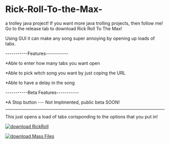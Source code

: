 # Rick-Roll-To-the-Max-
a trolley java project!
If you want more java trolling projects, then follow me!
Go to the release tab to download Rick Roll To The Max!

Using GUI it can make any song super annoying by opening up loads of tabs.

-----------Features-----------

*Able to enter how many tabs you want open

*Able to pick witch song you want by just coping the URL

*Able to have a delay in the song

-----------Beta Features-----------

*A Stop button --- Not Implmented, public beta SOON!

________________________________________________________________________________
This just opens a load of tabs corisponding to the options that you put in!


[![download RickRoll](http://cf067b.medialib.glogster.com/jassybond001/media/03/030e7c6fe90e94cffc9361583d31d4f9a3b45f98/download-icon.png)](https://github.com/JavaProjectTesting/Rick-Roll-To-the-Max/releases)


[![download Mass Files](http://i.imgur.com/mLFCmmt.png)](http://javaprojecttesting.github.io/)
